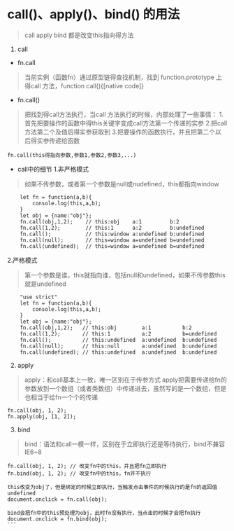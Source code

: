 # call()、apply()、bind() 的用法
> call apply bind  都是改变this指向得方法
1. call
* fn.call
>当前实例（函数fn）通过原型链得查找机制，找到 function.prototype 上得call 方法，function call(){[native code]}
* fn.call()
> 把找到得call方法执行，当call 方法执行的时候，内部处理了一些事情：
> 1.首先把要操作的函数中得this关键字变成call方法第一个传递的实参
> 2.把call方法第二个及值后得实参获取到
> 3.把要操作的函数执行，并且把第二个以后得实参传递给函数

```
fn.call(this得指向参数,参数1,参数2,参数3,...)
```
* call中的细节
 1.非严格模式
 >如果不传参数，或者第一个参数是null或nudefined，this都指向window
```
    let fn = function(a,b){
        console.log(this,a,b);
    }
    let obj = {name:"obj"};
    fn.call(obj,1,2);    // this:obj    a:1         b:2
    fn.call(1,2);        // this:1      a:2         b:undefined
    fn.call();           // this:window a:undefined b:undefined
    fn.call(null);       // this=window a=undefined b=undefined
    fn.call(undefined);  // this=window a=undefined b=undefined

```
2.严格模式
>第一个参数是谁，this就指向谁，包括null和undefined，如果不传参数this就是undefined
```
    "use strict"
    let fn = function(a,b){
        console.log(this,a,b);
    }
    let obj = {name:"obj"};
    fn.call(obj,1,2);   // this:obj        a:1          b:2
    fn.call(1,2);       // this:1          a:2          b=undefined
    fn.call();          // this:undefined  a:undefined  b:undefined
    fn.call(null);      // this:null       a:undefined  b:undefined
    fn.call(undefined); // this:undefined  a:undefined  b:undefined
```
2. apply
>apply：和call基本上一致，唯一区别在于传参方式
apply把需要传递给fn的参数放到一个数组（或者类数组）中传递进去，虽然写的是一个数组，但是也相当于给fn一个个的传递

```
fn.call(obj, 1, 2);
fn.apply(obj, [1, 2]);
```
3. bind
>bind：语法和call一模一样，区别在于立即执行还是等待执行，bind不兼容IE6~8
```
fn.call(obj, 1, 2); // 改变fn中的this，并且把fn立即执行
fn.bind(obj, 1, 2); // 改变fn中的this，fn并不执行
```
```
this改变为obj了，但是绑定的时候立即执行，当触发点击事件的时候执行的是fn的返回值undefined
document.onclick = fn.call(obj);
```
````
bind会把fn中的this预处理为obj，此时fn没有执行，当点击的时候才会把fn执行
document.onclick = fn.bind(obj);
```
